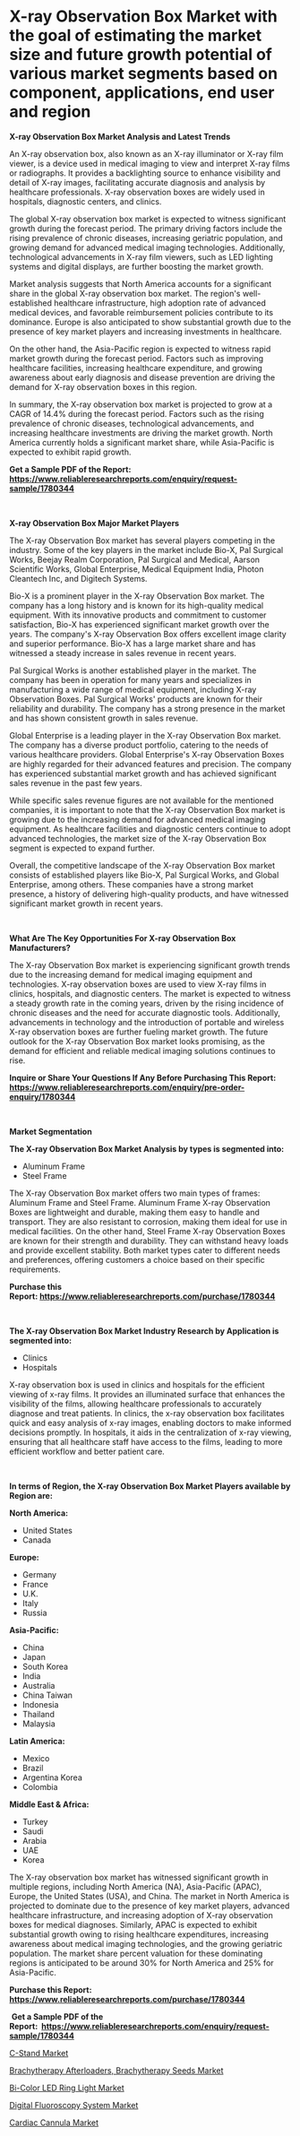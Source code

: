 <p><h1>X-ray Observation Box Market with the goal of estimating the market size and future growth potential of various market segments based on component, applications, end user and region</h1></p><p><strong>X-ray Observation Box Market Analysis and Latest Trends</strong></p>
<p><p>An X-ray observation box, also known as an X-ray illuminator or X-ray film viewer, is a device used in medical imaging to view and interpret X-ray films or radiographs. It provides a backlighting source to enhance visibility and detail of X-ray images, facilitating accurate diagnosis and analysis by healthcare professionals. X-ray observation boxes are widely used in hospitals, diagnostic centers, and clinics.</p><p>The global X-ray observation box market is expected to witness significant growth during the forecast period. The primary driving factors include the rising prevalence of chronic diseases, increasing geriatric population, and growing demand for advanced medical imaging technologies. Additionally, technological advancements in X-ray film viewers, such as LED lighting systems and digital displays, are further boosting the market growth.</p><p>Market analysis suggests that North America accounts for a significant share in the global X-ray observation box market. The region's well-established healthcare infrastructure, high adoption rate of advanced medical devices, and favorable reimbursement policies contribute to its dominance. Europe is also anticipated to show substantial growth due to the presence of key market players and increasing investments in healthcare.</p><p>On the other hand, the Asia-Pacific region is expected to witness rapid market growth during the forecast period. Factors such as improving healthcare facilities, increasing healthcare expenditure, and growing awareness about early diagnosis and disease prevention are driving the demand for X-ray observation boxes in this region.</p><p>In summary, the X-ray observation box market is projected to grow at a CAGR of 14.4% during the forecast period. Factors such as the rising prevalence of chronic diseases, technological advancements, and increasing healthcare investments are driving the market growth. North America currently holds a significant market share, while Asia-Pacific is expected to exhibit rapid growth.</p></p>
<p><strong>Get a Sample PDF of the Report:&nbsp; <a href="https://www.reliableresearchreports.com/enquiry/request-sample/1780344">https://www.reliableresearchreports.com/enquiry/request-sample/1780344</a></strong></p>
<p>&nbsp;</p>
<p><strong>X-ray Observation Box Major Market Players</strong></p>
<p><p>The X-ray Observation Box market has several players competing in the industry. Some of the key players in the market include Bio-X, Pal Surgical Works, Beejay Realm Corporation, Pal Surgical and Medical, Aarson Scientific Works, Global Enterprise, Medical Equipment India, Photon Cleantech Inc, and Digitech Systems.</p><p>Bio-X is a prominent player in the X-ray Observation Box market. The company has a long history and is known for its high-quality medical equipment. With its innovative products and commitment to customer satisfaction, Bio-X has experienced significant market growth over the years. The company's X-ray Observation Box offers excellent image clarity and superior performance. Bio-X has a large market share and has witnessed a steady increase in sales revenue in recent years.</p><p>Pal Surgical Works is another established player in the market. The company has been in operation for many years and specializes in manufacturing a wide range of medical equipment, including X-ray Observation Boxes. Pal Surgical Works' products are known for their reliability and durability. The company has a strong presence in the market and has shown consistent growth in sales revenue.</p><p>Global Enterprise is a leading player in the X-ray Observation Box market. The company has a diverse product portfolio, catering to the needs of various healthcare providers. Global Enterprise's X-ray Observation Boxes are highly regarded for their advanced features and precision. The company has experienced substantial market growth and has achieved significant sales revenue in the past few years.</p><p>While specific sales revenue figures are not available for the mentioned companies, it is important to note that the X-ray Observation Box market is growing due to the increasing demand for advanced medical imaging equipment. As healthcare facilities and diagnostic centers continue to adopt advanced technologies, the market size of the X-ray Observation Box segment is expected to expand further.</p><p>Overall, the competitive landscape of the X-ray Observation Box market consists of established players like Bio-X, Pal Surgical Works, and Global Enterprise, among others. These companies have a strong market presence, a history of delivering high-quality products, and have witnessed significant market growth in recent years.</p></p>
<p>&nbsp;</p>
<p><strong>What Are The Key Opportunities For X-ray Observation Box Manufacturers?</strong></p>
<p><p>The X-ray Observation Box market is experiencing significant growth trends due to the increasing demand for medical imaging equipment and technologies. X-ray observation boxes are used to view X-ray films in clinics, hospitals, and diagnostic centers. The market is expected to witness a steady growth rate in the coming years, driven by the rising incidence of chronic diseases and the need for accurate diagnostic tools. Additionally, advancements in technology and the introduction of portable and wireless X-ray observation boxes are further fueling market growth. The future outlook for the X-ray Observation Box market looks promising, as the demand for efficient and reliable medical imaging solutions continues to rise.</p></p>
<p><strong>Inquire or Share Your Questions If Any Before Purchasing This Report: <a href="https://www.reliableresearchreports.com/enquiry/pre-order-enquiry/1780344">https://www.reliableresearchreports.com/enquiry/pre-order-enquiry/1780344</a></strong></p>
<p>&nbsp;</p>
<p><strong>Market Segmentation</strong></p>
<p><strong>The X-ray Observation Box Market Analysis by types is segmented into:</strong></p>
<p><ul><li>Aluminum Frame</li><li>Steel Frame</li></ul></p>
<p><p>The X-ray Observation Box market offers two main types of frames: Aluminum Frame and Steel Frame. Aluminum Frame X-ray Observation Boxes are lightweight and durable, making them easy to handle and transport. They are also resistant to corrosion, making them ideal for use in medical facilities. On the other hand, Steel Frame X-ray Observation Boxes are known for their strength and durability. They can withstand heavy loads and provide excellent stability. Both market types cater to different needs and preferences, offering customers a choice based on their specific requirements.</p></p>
<p><strong>Purchase this Report:&nbsp;<a href="https://www.reliableresearchreports.com/purchase/1780344">https://www.reliableresearchreports.com/purchase/1780344</a></strong></p>
<p>&nbsp;</p>
<p><strong>The X-ray Observation Box Market Industry Research by Application is segmented into:</strong></p>
<p><ul><li>Clinics</li><li>Hospitals</li></ul></p>
<p><p>X-ray observation box is used in clinics and hospitals for the efficient viewing of x-ray films. It provides an illuminated surface that enhances the visibility of the films, allowing healthcare professionals to accurately diagnose and treat patients. In clinics, the x-ray observation box facilitates quick and easy analysis of x-ray images, enabling doctors to make informed decisions promptly. In hospitals, it aids in the centralization of x-ray viewing, ensuring that all healthcare staff have access to the films, leading to more efficient workflow and better patient care.</p></p>
<p>&nbsp;</p>
<p><strong>In terms of Region, the X-ray Observation Box Market Players available by Region are:</strong></p>
<p>
    <p> <strong> North America: </strong>
        <ul>
            <li>United States</li>
            <li>Canada</li>
        </ul>
        </p> 
    <p> <strong> Europe: </strong>
        <ul>
            <li>Germany</li>
            <li>France</li>
            <li>U.K.</li>
            <li>Italy</li>
            <li>Russia</li>
        </ul>
        </p> 
    <p> <strong> Asia-Pacific: </strong>
        <ul>
            <li>China</li>
            <li>Japan</li>
            <li>South Korea</li>
            <li>India</li>
            <li>Australia</li>
            <li>China Taiwan</li>
            <li>Indonesia</li>
            <li>Thailand</li>
            <li>Malaysia</li>
        </ul>
        </p> 
    <p> <strong> Latin America: </strong>
        <ul>
            <li>Mexico</li>
            <li>Brazil</li>
            <li>Argentina Korea</li>
            <li>Colombia</li>
        </ul>
        </p> 
    <p> <strong> Middle East & Africa: </strong>
        <ul>
            <li>Turkey</li>
            <li>Saudi</li>
            <li>Arabia</li>
            <li>UAE</li>
            <li>Korea</li>
        </ul>
    </p>
    </p>
<p><p>The X-ray observation box market has witnessed significant growth in multiple regions, including North America (NA), Asia-Pacific (APAC), Europe, the United States (USA), and China. The market in North America is projected to dominate due to the presence of key market players, advanced healthcare infrastructure, and increasing adoption of X-ray observation boxes for medical diagnoses. Similarly, APAC is expected to exhibit substantial growth owing to rising healthcare expenditures, increasing awareness about medical imaging technologies, and the growing geriatric population. The market share percent valuation for these dominating regions is anticipated to be around 30% for North America and 25% for Asia-Pacific.</p></p>
<p><strong>Purchase this Report: <a href="https://www.reliableresearchreports.com/purchase/1780344">https://www.reliableresearchreports.com/purchase/1780344</a></strong></p>
<p>&nbsp;<strong>Get a Sample PDF of the Report:&nbsp;&nbsp;<a href="https://www.reliableresearchreports.com/enquiry/request-sample/1780344">https://www.reliableresearchreports.com/enquiry/request-sample/1780344</a></strong></p>
<p><strong></strong></p>
<p><p><a href="https://github.com/deliacustodio40/Market-Research-Report-List-1/blob/main/c-stand-market.md">C-Stand Market</a></p><p><a href="https://medium.com/@ebbaeffertz1951/brachytherapy-afterloaders-brachytherapy-seeds-market-analysis-and-sze-forecasted-for-period-from-74c5b7f86b8f">Brachytherapy Afterloaders, Brachytherapy Seeds Market</a></p><p><a href="https://github.com/maliyahmorrow6654/Market-Research-Report-List-1/blob/main/bi-color-led-ring-light-market.md">Bi-Color LED Ring Light Market</a></p><p><a href="https://www.linkedin.com/pulse/digital-fluoroscopy-system-market-share-amp-new-trends-qaygc/">Digital Fluoroscopy System Market</a></p><p><a href="https://www.linkedin.com/pulse/cardiac-cannula-market-research-report-unlocks-analysis-wsqxc/">Cardiac Cannula Market</a></p></p>